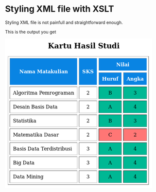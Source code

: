 # Styling XML file with XSLT
Styling XML file is not painfull and straightforward enough.

This is the output you get

![Output](./output.png)
